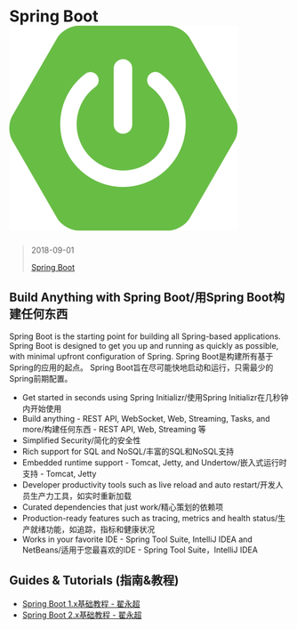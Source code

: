 

Spring Boot ![](images/icon-spring-boot.svg)
=========================================
> 2018-09-01
>
> [Spring Boot](https://spring.io/projects/spring-boot)


## Build Anything with Spring Boot/用Spring Boot构建任何东西
Spring Boot is the starting point for building all Spring-based applications.
Spring Boot is designed to get you up and running as quickly as possible, with minimal upfront configuration of Spring.
Spring Boot是构建所有基于Spring的应用的起点。
Spring Boot旨在尽可能快地启动和运行，只需最少的Spring前期配置。

- Get started in seconds using Spring Initializr/使用Spring Initializr在几秒钟内开始使用
- Build anything - REST API, WebSocket, Web, Streaming, Tasks, and more/构建任何东西 - REST API, Web, Streaming 等
- Simplified Security/简化的安全性
- Rich support for SQL and NoSQL/丰富的SQL和NoSQL支持
- Embedded runtime support - Tomcat, Jetty, and Undertow/嵌入式运行时支持 - Tomcat, Jetty
- Developer productivity tools such as live reload and auto restart/开发人员生产力工具，如实时重新加载
- Curated dependencies that just work/精心策划的依赖项
- Production-ready features such as tracing, metrics and health status/生产就绪功能，如追踪，指标和健康状况
- Works in your favorite IDE - Spring Tool Suite, IntelliJ IDEA and NetBeans/适用于您最喜欢的IDE - Spring Tool Suite，IntelliJ IDEA


## Guides & Tutorials (指南&教程)
* [Spring Boot 1.x基础教程 - 翟永超](http://blog.didispace.com/spring-boot-learning-1x/)
* [Spring Boot 2.x基础教程 - 翟永超](http://blog.didispace.com/spring-boot-learning-2x/)

